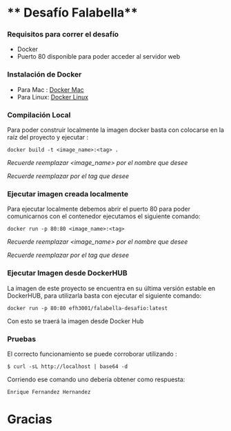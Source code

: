 # ** Desafío Falabella**

### Requisitos para correr el desafío

- Docker
- Puerto 80 disponible para poder acceder al servidor web

### Instalación de Docker
- Para Mac : [Docker Mac](https://docs.docker.com/desktop/install/mac-install/ "Docker Mac")
- Para Linux: [Docker Linux](https://docs.docker.com/desktop/install/linux-install/ "Docker Linux")

### Compilación Local 
Para poder construir localmente la imagen docker basta con colocarse en la raíz del proyecto y ejecutar :

`docker build -t <image_name>:<tag> .`

*Recuerde reemplazar <image_name> por el nombre que desee*

*Recuerde reemplazar <tag> por el tag que desee*

### Ejecutar imagen creada localmente

Para ejecutar localmente debemos abrir el puerto 80 para poder comunicarnos con el contenedor ejecutamos el siguiente comando:

`docker run -p 80:80 <image_name>:<tag> `

*Recuerde reemplazar <image_name> por el nombre que desee*

*Recuerde reemplazar <tag> por el tag que desee*

### Ejecutar Imagen desde DockerHUB
La imagen de este proyecto se encuentra en su última versión estable en DockerHUB, para utilizarla basta con ejecutar el siguiente comando:

`docker run -p 80:80 efh3001/falabella-desafio:latest `

Con esto se traerá la imagen desde Docker Hub

### Pruebas
El correcto funcionamiento se puede corroborar utilizando : 

`$ curl -sL http://localhost | base64 -d`

Corriendo ese comando uno debería obtener como respuesta:

`Enrique Fernandez Hernandez`

# Gracias

